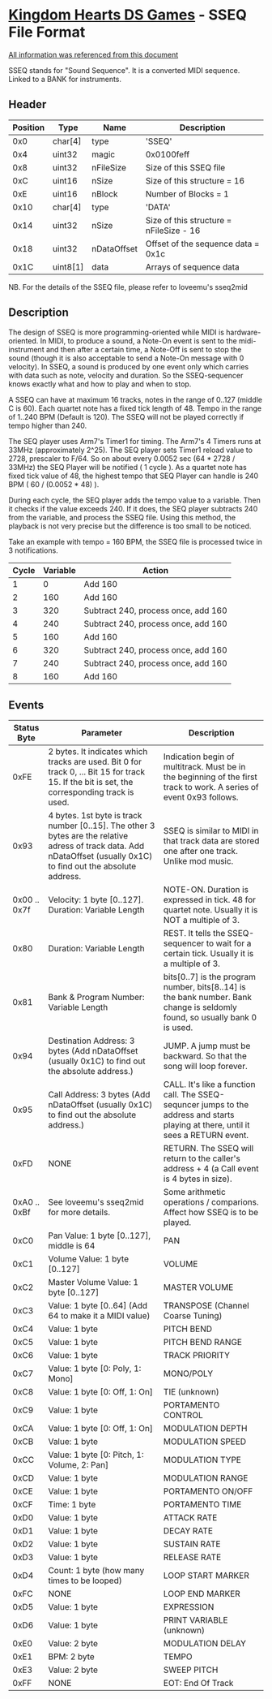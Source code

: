 # [Kingdom Hearts DS Games](../../file-type.md) - SSEQ File Format

[All information was referenced from this document](http://www.feshrine.net/hacking/doc/nds-sdat.html)

SSEQ stands for "Sound Sequence". It is a converted MIDI sequence. Linked to a BANK for instruments.

## Header

| Position | Type | Name | Description 
|----------|------|------|------------
| 0x0 | char[4] | type | 'SSEQ'
| 0x4 | uint32 | magic | 0x0100feff
| 0x8 | uint32 | nFileSize | Size of this SSEQ file
| 0xC | uint16 | nSize | Size of this structure = 16
| 0xE | uint16 | nBlock | Number of Blocks = 1
| 0x10 | char[4] | type | 'DATA'
| 0x14 | uint32 | nSize | Size of this structure = nFileSize - 16
| 0x18 | uint32 | nDataOffset | Offset of the sequence data = 0x1c
| 0x1C | uint8[1] | data | Arrays of sequence data

NB. For the details of the SSEQ file, please refer to loveemu's sseq2mid

## Description

The design of SSEQ is more programming-oriented while MIDI is hardware-oriented. In MIDI, to produce a sound, a Note-On event is sent to the midi-instrument and then after a certain time, a Note-Off is sent to stop the sound (though it is also acceptable to send a Note-On message with 0 velocity). In SSEQ, a sound is produced by one event only which carries with data such as note, velocity and duration. So the SSEQ-sequencer knows exactly what and how to play and when to stop.

A SSEQ can have at maximum 16 tracks, notes in the range of 0..127 (middle C is 60). Each quartet note has a fixed tick length of 48. Tempo in the range of 1..240 BPM (Default is 120). The SSEQ will not be played correctly if tempo higher than 240.

The SEQ player uses Arm7's Timer1 for timing. The Arm7's 4 Timers runs at 33MHz (approximately 2^25). The SEQ player sets Timer1 reload value to 2728, prescaler to F/64. So on about every 0.0052 sec (64 * 2728 / 33MHz) the SEQ Player will be notified ( 1 cycle ). As a quartet note has fixed tick value of 48, the highest tempo that SEQ Player can handle is 240 BPM ( 60 / (0.0052 * 48) ).

During each cycle, the SEQ player adds the tempo value to a variable. Then it checks if the value exceeds 240. If it does, the SEQ player subtracts 240 from the variable, and process the SSEQ file. Using this method, the playback is not very precise but the difference is too small to be noticed.

Take an example with tempo = 160 BPM, the SSEQ file is processed twice in 3 notifications.

| Cycle | Variable | Action
|-------|----------|-------
| 1 | 0 | Add 160
| 2 | 160 | Add 160
| 3 | 320 | Subtract 240, process once, add 160
| 4 | 240	| Subtract 240, process once, add 160
| 5	| 160	| Add 160
| 6	| 320	| Subtract 240, process once, add 160
| 7	| 240	| Subtract 240, process once, add 160
| 8	| 160	| Add 160

## Events

| Status Byte	| Parameter	| Description
|-------------|-----------|------------
| 0xFE | 2 bytes. It indicates which tracks are used. Bit 0 for track 0, ... Bit 15 for track 15. If the bit is set, the corresponding track is used. | Indication begin of multitrack. Must be in the beginning of the first track to work. A series of event 0x93 follows.
| 0x93 | 4 bytes. 1st byte is track number [0..15]. The other 3 bytes are the relative adress of track data. Add nDataOffset (usually 0x1C) to find out the absolute address. | SSEQ is similar to MIDI in that track data are stored one after one track. Unlike mod music.
| 0x00 .. 0x7f | Velocity: 1 byte [0..127]. Duration: Variable Length | NOTE-ON. Duration is expressed in tick. 48 for quartet note. Usually it is NOT a multiple of 3.
| 0x80 | Duration: Variable Length | REST. It tells the SSEQ-sequencer to wait for a certain tick. Usually it is a multiple of 3.
| 0x81 | Bank & Program Number: Variable Length | bits[0..7] is the program number, bits[8..14] is the bank number. Bank change is seldomly found, so usually bank 0 is used.
| 0x94 | Destination Address: 3 bytes (Add nDataOffset (usually 0x1C) to find out the absolute address.) | JUMP. A jump must be backward. So that the song will loop forever.
| 0x95 | Call Address: 3 bytes (Add nDataOffset (usually 0x1C) to find out the absolute address.) | CALL. It's like a function call. The SSEQ-sequncer jumps to the address and starts playing at there, until it sees a RETURN event.
| 0xFD | NONE	| RETURN. The SSEQ will return to the caller's address + 4 (a Call event is 4 bytes in size).
| 0xA0 .. 0xBf | See loveemu's sseq2mid for more details.	| Some arithmetic operations / comparions. Affect how SSEQ is to be played.
| 0xC0 | Pan Value: 1 byte [0..127], middle is 64	| PAN
| 0xC1 | Volume Value: 1 byte [0..127] | VOLUME
| 0xC2 | Master Volume Value: 1 byte [0..127]	| MASTER VOLUME
| 0xC3 | Value: 1 byte [0..64] (Add 64 to make it a MIDI value) | TRANSPOSE (Channel Coarse Tuning)
| 0xC4 | Value: 1 byte | PITCH BEND
| 0xC5 | Value: 1 byte | PITCH BEND RANGE
| 0xC6 | Value: 1 byte | TRACK PRIORITY
| 0xC7 | Value: 1 byte [0: Poly, 1: Mono]	| MONO/POLY
| 0xC8 | Value: 1 byte [0: Off, 1: On] | TIE (unknown)
| 0xC9 | Value: 1 byte | PORTAMENTO CONTROL
| 0xCA | Value: 1 byte [0: Off, 1: On] | MODULATION DEPTH
| 0xCB | Value: 1 byte | MODULATION SPEED
| 0xCC | Value: 1 byte [0: Pitch, 1: Volume, 2: Pan] | MODULATION TYPE
| 0xCD | Value: 1 byte | MODULATION RANGE
| 0xCE | Value: 1 byte | PORTAMENTO ON/OFF
| 0xCF | Time: 1 byte	| PORTAMENTO TIME
| 0xD0 | Value: 1 byte | ATTACK RATE
| 0xD1 | Value: 1 byte | DECAY RATE
| 0xD2 | Value: 1 byte | SUSTAIN RATE
| 0xD3 | Value: 1 byte | RELEASE RATE
| 0xD4 | Count: 1 byte (how many times to be looped) | LOOP START MARKER
| 0xFC | NONE	| LOOP END MARKER
| 0xD5 | Value: 1 byte | EXPRESSION
| 0xD6 | Value: 1 byte | PRINT VARIABLE (unknown)
| 0xE0 | Value: 2 byte | MODULATION DELAY
| 0xE1 | BPM: 2 byte | TEMPO
| 0xE3 | Value: 2 byte | SWEEP PITCH
| 0xFF | NONE | EOT: End Of Track
